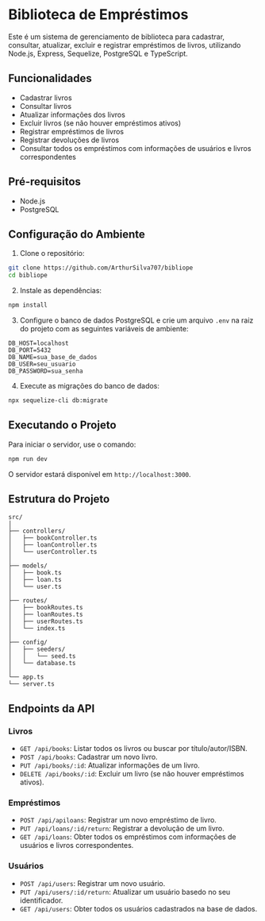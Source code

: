 # Biblioteca de Empréstimos

Este é um sistema de gerenciamento de biblioteca para cadastrar, consultar, atualizar, excluir e registrar empréstimos de livros, utilizando Node.js, Express, Sequelize, PostgreSQL e TypeScript.

## Funcionalidades

- Cadastrar livros
- Consultar livros
- Atualizar informações dos livros
- Excluir livros (se não houver empréstimos ativos)
- Registrar empréstimos de livros
- Registrar devoluções de livros
- Consultar todos os empréstimos com informações de usuários e livros correspondentes

## Pré-requisitos

- Node.js
- PostgreSQL

## Configuração do Ambiente

1. Clone o repositório:

```bash
git clone https://github.com/ArthurSilva707/bibliope
cd bibliope
```

2. Instale as dependências:

```bash
npm install
```

3. Configure o banco de dados PostgreSQL e crie um arquivo `.env` na raiz do projeto com as seguintes variáveis de ambiente:

```env
DB_HOST=localhost
DB_PORT=5432
DB_NAME=sua_base_de_dados
DB_USER=seu_usuario
DB_PASSWORD=sua_senha
```

4. Execute as migrações do banco de dados:

```bash
npx sequelize-cli db:migrate
```

## Executando o Projeto

Para iniciar o servidor, use o comando:

```bash
npm run dev
```

O servidor estará disponível em `http://localhost:3000`.

## Estrutura do Projeto

```plaintext
src/
│
├── controllers/
│   ├── bookController.ts
│   ├── loanController.ts
│   └── userController.ts
│
├── models/
│   ├── book.ts
│   ├── loan.ts
│   └── user.ts
│
├── routes/
│   ├── bookRoutes.ts
│   ├── loanRoutes.ts
│   ├── userRoutes.ts
│   └── index.ts
│
├── config/
│   ├── seeders/
│   │   └── seed.ts
│   └── database.ts
│
└── app.ts
└── server.ts
```

## Endpoints da API

### Livros

- `GET /api/books`: Listar todos os livros ou buscar por título/autor/ISBN.
- `POST /api/books`: Cadastrar um novo livro.
- `PUT /api/books/:id`: Atualizar informações de um livro.
- `DELETE /api/books/:id`: Excluir um livro (se não houver empréstimos ativos).

### Empréstimos

- `POST /api/apiloans`: Registrar um novo empréstimo de livro.
- `PUT /api/loans/:id/return`: Registrar a devolução de um livro.
- `GET /api/loans`: Obter todos os empréstimos com informações de usuários e livros correspondentes.

### Usuários

- `POST /api/users`: Registrar um novo usuário.
- `PUT /api/users/:id/return`: Atualizar um usuário basedo no seu identificador.
- `GET /api/users`: Obter todos os usuários cadastrados na base de dados.

